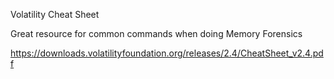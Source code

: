 Volatility Cheat Sheet

Great resource for common commands when doing Memory Forensics

https://downloads.volatilityfoundation.org/releases/2.4/CheatSheet_v2.4.pdf
